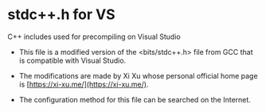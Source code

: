 # stdc++.h for VS

C++ includes used for precompiling on Visual Studio

- This file is a modified version of the <bits/stdc++.h> file from GCC that is compatible with Visual Studio.

- The modifications are made by Xi Xu whose personal official home page is [https://xi-xu.me/](https://xi-xu.me/).

- The configuration method for this file can be searched on the Internet.
